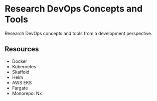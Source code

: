 # Research DevOps Concepts and Tools

Research DevOps concepts and tools from a development perspective.

## Resources  

- Docker
- Kubernetes
- Skaffold
- Helm
- AWS EKS
- Fargate
- Monorepo: Nx



